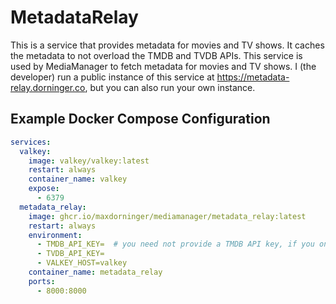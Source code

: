 # MetadataRelay

This is a service that provides metadata for movies and TV shows. It caches the metadata to not overload the TMDB and
TVDB APIs. This service is used by MediaManager to fetch metadata for movies and TV shows. I (the developer) run a
public instance of this service at https://metadata-relay.dorninger.co, but you can also run your
own instance.

## Example Docker Compose Configuration

````yaml
services:
  valkey:
    image: valkey/valkey:latest
    restart: always
    container_name: valkey
    expose:
      - 6379
  metadata_relay:
    image: ghcr.io/maxdorninger/mediamanager/metadata_relay:latest
    restart: always
    environment:
      - TMDB_API_KEY=  # you need not provide a TMDB API key, if you only want to use TVDB metadata, or the other way around
      - TVDB_API_KEY=
      - VALKEY_HOST=valkey
    container_name: metadata_relay
    ports:
      - 8000:8000
````